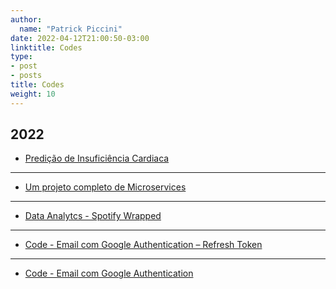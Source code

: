 ```yaml
---
author:
  name: "Patrick Piccini"
date: 2022-04-12T21:00:50-03:00
linktitle: Codes
type:
- post
- posts
title: Codes
weight: 10
---
```


## 2022



- [Predição de Insuficiência Cardiaca]()
---
-  [Um projeto completo de Microservices](https://github.com/patrickpiccini/MS-Application)
---
-  [Data Analytcs - Spotify Wrapped](https://github.com/patrickpiccini/DataScience_Spotify_Wrapped)
---
-  [Code - Email com Google Authentication – Refresh Token](https://github.com/patrickpiccini/email-google-auth-2)
---
-  [Code - Email com Google Authentication](https://github.com/patrickpiccini/email-google-auth) 
